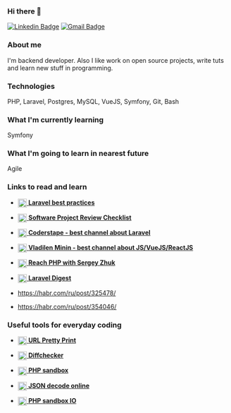 ### Hi there 👋


[![Linkedin Badge](https://img.shields.io/badge/-LinkedIn-blue?style=flat-square&logo=Linkedin&logoColor=white&link=https://www.linkedin.com/in/andrii-sukhoi-0a3773125/)](https://www.linkedin.com/in/andrii-sukhoi-0a3773125/)
[![Gmail Badge](https://img.shields.io/badge/-Gmail-c14438?style=flat-square&logo=Gmail&logoColor=white&link=mailto:andrii.sukhoi@gmail.com)](mailto:andrii.sukhoi@gmail.com)


### About me 


I'm backend developer. Also I like work on open source projects, write tuts and learn new stuff in programming.

### Technologies 


PHP, Laravel, Postgres, MySQL, VueJS, Symfony, Git, Bash


### What I'm currently learning 

Symfony

### What I'm going to learn in nearest future

Agile


### Links to read and learn

- <a href="https://github.com/alexeymezenin/laravel-best-practices"><img align="center" width="20" height="20" src='https://upload-icon.s3.us-east-2.amazonaws.com/uploads/icons/png/15754208491553750212-512.png' /> 
**Laravel best practices**</a>


- <a href="https://www.yegor256.com/2019/04/02/software-project-review-checklist.html"><img align="center" width="20" height="20" src='https://static.thenounproject.com/png/104097-200.png' /> 
**Software Project Review Checklist**</a>

- <a href="https://www.youtube.com/channel/UCQI-Ym2rLZx52vEoqlPQMdg"><img align="center" width="20" height="20" src='https://cdn.iconscout.com/icon/free/png-256/youtube-86-226404.png' /> 
**Coderstape - best channel about Laravel**</a>

- <a href="https://www.youtube.com/channel/UCg8ss4xW9jASrqWGP30jXiw"><img align="center" width="20" height="20" src='https://cdn.iconscout.com/icon/free/png-256/youtube-86-226404.png' /> 
**Vladilen Minin - best channel about JS/VueJS/ReactJS**</a>


- <a href="https://www.youtube.com/watch?v=mJFbYHYxSDg&list=PLKIEFFgNQYpVmUAKUjT_BRYYOdMHwGt0v"><img align="center" width="20" height="20" src='https://avatars3.githubusercontent.com/u/1696866?s=200&v=4' /> 
**Reach PHP with Sergey Zhuk**</a>

- <a href="https://habr.com/ru/post/510614/"><img align="center" width="20" height="20" src='https://cdn1.iconfinder.com/data/icons/hexagon-social-media/512/habrahabr.png' /> 
**Laravel Digest**</a>

- https://habr.com/ru/post/325478/

- https://habr.com/ru/post/354046/

### Useful tools for everyday coding


- <a href="http://urlprettyprint.com/"><img align="center" width="20" height="20" src='https://e7.pngegg.com/pngimages/430/832/png-clipart-url-shortening-clean-url-uniform-resource-locator-wordpress-hyperlink-wordpress-search-engine-optimization-pretty-thumbnail.png' /> 
**URL Pretty Print**</a>

- <a href="https://www.diffchecker.com/"><img align="center" width="20" height="20" src='https://pl.rakko.tools/image/icon_3.png' /> 
**Diffchecker**</a>

- <a href="https://sandbox.onlinephpfunctions.com/"><img align="center" width="20" height="20" src='https://upload.wikimedia.org/wikipedia/commons/thumb/a/af/TK_sandbox_icon.svg/1200px-TK_sandbox_icon.svg.png' /> 
**PHP sandbox**</a>

- <a href="https://freeonlinetools24.com/json-decode"><img align="center" width="20" height="20" src='https://user-images.githubusercontent.com/11943860/42296280-559c07f0-7fca-11e8-9a50-4fccde0b86cb.png' /> 
**JSON decode online**</a>

- <a href="https://phpsandbox.io/"><img align="center" width="20" height="20" src='https://upload.wikimedia.org/wikipedia/commons/thumb/a/af/TK_sandbox_icon.svg/1200px-TK_sandbox_icon.svg.png' /> 
**PHP sandbox IO**</a>





